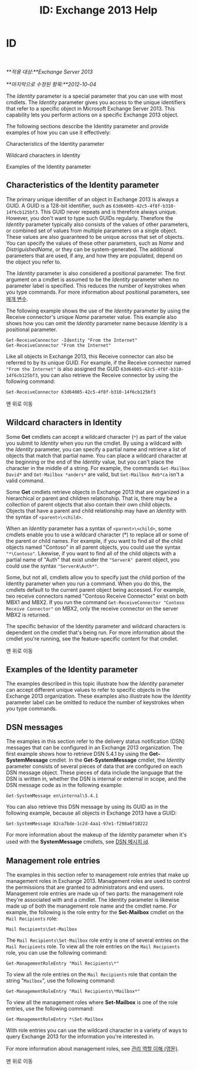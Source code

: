 ﻿---
title: 'ID: Exchange 2013 Help'
TOCTitle: ID
ms:assetid: e90fae91-37e7-4fdc-9170-44f0dc965c66
ms:mtpsurl: https://technet.microsoft.com/ko-kr/library/Bb125042(v=EXCHG.150)
ms:contentKeyID: 50484421
ms.date: 03/28/2018
mtps_version: v=EXCHG.150
ms.translationtype: HT
---

# ID

 

_**적용 대상:**Exchange Server 2013_

_**마지막으로 수정된 항목:**2012-10-04_

The *Identity* parameter is a special parameter that you can use with most cmdlets. The *Identity* parameter gives you access to the unique identifiers that refer to a specific object in Microsoft Exchange Server 2013. This capability lets you perform actions on a specific Exchange 2013 object.

The following sections describe the Identity parameter and provide examples of how you can use it effectively:

Characteristics of the Identity parameter

Wildcard characters in Identity

Examples of the Identity parameter

## Characteristics of the Identity parameter

The primary unique identifier of an object in Exchange 2013 is always a GUID. A GUID is a 128-bit identifier, such as `63d64005-42c5-4f8f-b310-14f6cb125bf3`. This GUID never repeats and is therefore always unique. However, you don't want to type such GUIDs regularly. Therefore the *Identity* parameter typically also consists of the values of other parameters, or combined set of values from multiple parameters on a single object. These values are also guaranteed to be unique across that set of objects. You can specify the values of these other parameters, such as *Name* and *DistriguishedName*, or they can be system-generated. The additional parameters that are used, if any, and how they are populated, depend on the object you refer to.

The *Identity* parameter is also considered a positional parameter. The first argument on a cmdlet is assumed to be the *Identity* parameter when no parameter label is specified. This reduces the number of keystrokes when you type commands. For more information about positional parameters, see [매개 변수](https://technet.microsoft.com/ko-kr/library/bb124388\(v=exchg.150\)).

The following example shows the use of the *Identity* parameter by using the Receive connector's unique *Name* parameter value. This example also shows how you can omit the *Identity* parameter name because *Identity* is a positional parameter.

    Get-ReceiveConnector -Identity "From the Internet"
    Get-ReceiveConnector "From the Internet"

Like all objects in Exchange 2013, this Receive connector can also be referred to by its unique GUID. For example, if the Receive connector named `"From the Internet"` is also assigned the GUID `63d64005-42c5-4f8f-b310-14f6cb125bf3`, you can also retrieve the Receive connector by using the following command:

    Get-ReceiveConnector 63d64005-42c5-4f8f-b310-14f6cb125bf3

맨 위로 이동

## Wildcard characters in Identity

Some **Get** cmdlets can accept a wildcard character (`*`) as part of the value you submit to *Identity* when you run the cmdlet. By using a wildcard with the *Identity* parameter, you can specify a partial name and retrieve a list of objects that match that partial name. You can place a wildcard character at the beginning or the end of the *Identity* value, but you can't place the character in the middle of a string. For example, the commands `Get-Mailbox David*` and `Get-Mailbox *anders*` are valid, but `Get-Mailbox Reb*ca` isn't a valid command.

Some **Get** cmdlets retrieve objects in Exchange 2013 that are organized in a hierarchical or parent and children relationship. That is, there may be a collection of parent objects that also contain their own child objects. Objects that have a parent and child relationship may have an *Identity* with the syntax of `<parent>\<child>`.

When an *Identity* parameter has a syntax of `<parent>\<child>`, some cmdlets enable you to use a wildcard character (\*) to replace all or some of the parent or child names. For example, if you want to find all of the child objects named "Contoso" in all parent objects, you could use the syntax `"*\Contoso"`. Likewise, if you want to find all of the child objects with a partial name of "Auth" that exist under the `"ServerA" `parent object, you could use the syntax `"ServerA\Auth*"`.

Some, but not all, cmdlets allow you to specify just the child portion of the Identity parameter when you run a command. When you do this, the cmdlets default to the current parent object being accessed. For example, two receive connectors named "Contoso Receive Connector" exist on both MBX1 and MBX2. If you run the command `Get-ReceiveConnector "Contoso Receive Connector"` on MBX2, only the receive connector on the server MBX2 is returned.

The specific behavior of the Identity parameter and wildcard characters is dependent on the cmdlet that's being run. For more information about the cmdlet you're running, see the feature-specific content for that cmdlet.

맨 위로 이동

## Examples of the Identity parameter

The examples described in this topic illustrate how the *Identity* parameter can accept different unique values to refer to specific objects in the Exchange 2013 organization. These examples also illustrate how the *Identity* parameter label can be omitted to reduce the number of keystrokes when you type commands.

## DSN messages

The examples in this section refer to the delivery status notification (DSN) messages that can be configured in an Exchange 2013 organization. The first example shows how to retrieve DSN 5.4.1 by using the **Get-SystemMessage** cmdlet. In the **Get-SystemMessage** cmdlet, the *Identity* parameter consists of several pieces of data that are configured on each DSN message object. These pieces of data include the language that the DSN is written in, whether the DSN is internal or external in scope, and the DSN message code as in the following example:

    Get-SystemMessage en\internal\5.4.1

You can also retrieve this DSN message by using its GUID as in the following example, because all objects in Exchange 2013 have a GUID:

    Get-SystemMessage 82ca7bde-1c2d-4aa1-97e1-f298a6f10222

For more information about the makeup of the *Identity* parameter when it's used with the **SystemMessage** cmdlets, see [DSN 메시지 id](dsn-message-identity-exchange-2013-help.md).

## Management role entries

The examples in this section refer to management role entries that make up management roles in Exchange 2013. Management roles are used to control the permissions that are granted to administrators and end users. Management role entries are made up of two parts: the management role they're associated with and a cmdlet. The Identity parameter is likewise made up of both the management role name and the cmdlet name. For example, the following is the role entry for the **Set-Mailbox** cmdlet on the `Mail Recipients` role:

    Mail Recipients\Set-Mailbox

The `Mail Recipients\Set-Mailbox` role entry is one of several entries on the `Mail Recipients` role. To view all the role entries on the `Mail Recipients` role, you can use the following command:

    Get-ManagementRoleEntry "Mail Recipients\*"

To view all the role entries on the `Mail Recipients` role that contain the string "`Mailbox`", use the following command:

    Get-ManagementRoleEntry "Mail Recipients\*Mailbox*"

To view all the management roles where **Set-Mailbox** is one of the role entries, use the following command:

    Get-ManagementRoleEntry *\Set-Mailbox

With role entries you can use the wildcard character in a variety of ways to query Exchange 2013 for the information you're interested in.

For more information about management roles, see [관리 역할 이해 (영문)](understanding-management-roles-exchange-2013-help.md).

맨 위로 이동

